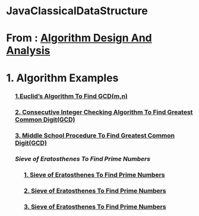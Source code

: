 # JavaClassicalDataStructure

<h1>From : <a href="https://github.com/AvinandanBose/AlgorithmDesignAndAnalysis">  Algorithm Design And Analysis </a></h1>
<h1>1.  Algorithm Examples </h1>

<ul>
<h3> <a href="https://github.com/AvinandanBose/JavaClassicalDataStructure/blob/main/Euclid.java">1.Euclid’s Algorithm To Find GCD(m,n)</a></h3>
<h3> <a href="https://github.com/AvinandanBose/JavaClassicalDataStructure/blob/main/ConsIntCheckAlgo.java">2. Consecutive Integer Checking Algorithm  To Find Greatest Common Digit(GCD)</a></h3>
  
<h3> <a href="https://github.com/AvinandanBose/JavaClassicalDataStructure/blob/main/MiddleSchoolProc.java">3. Middle School Procedure To  Find Greatest Common Digit(GCD)</a></h3>
  
  
<h3><i>Sieve of Eratosthenes To Find Prime Numbers </i></h3>
<ul>
<h3> <a href="https://github.com/AvinandanBose/JavaClassicalDataStructure/blob/main/SeiveOfErastosthenes.java">1. Sieve of Eratosthenes To Find Prime Numbers</a></h3>
<h3> <a href="https://github.com/AvinandanBose/JavaClassicalDataStructure/blob/main/SieveOfErastothenes1.java">2. Sieve of Eratosthenes To Find Prime Numbers</a></h3>
<h3> <a href="https://github.com/AvinandanBose/JavaClassicalDataStructure/blob/main/sieveOfEratosthenes.java">3. Sieve of Eratosthenes To Find Prime Numbers</a></h3>



</ul>
</ul>

